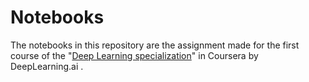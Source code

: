 
# Notebooks

The notebooks in this repository are the assignment made for the first course of the "[Deep Learning
specialization](https://www.coursera.org/specializations/deep-learning)" in Coursera by DeepLearning.ai .